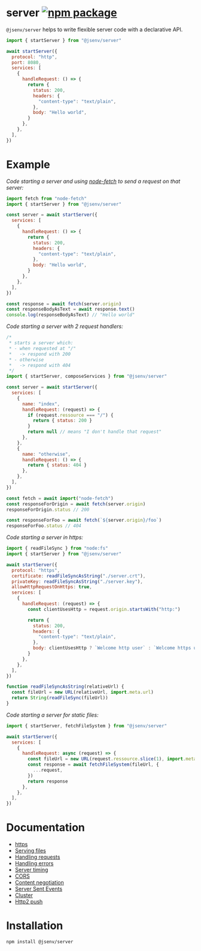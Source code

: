 # server [![npm package](https://img.shields.io/npm/v/@jsenv/server.svg?logo=npm&label=package)](https://www.npmjs.com/package/@jsenv/server)

`@jsenv/server` helps to write flexible server code with a declarative API.

```js
import { startServer } from "@jsenv/server"

await startServer({
  protocol: "http",
  port: 8080,
  services: [
    {
      handleRequest: () => {
        return {
          status: 200,
          headers: {
            "content-type": "text/plain",
          },
          body: "Hello world",
        }
      },
    },
  ],
})
```

# Example

_Code starting a server and using [node-fetch](https://github.com/node-fetch/node-fetch) to send a request on that server:_

```js
import fetch from "node-fetch"
import { startServer } from "@jsenv/server"

const server = await startServer({
  services: [
    {
      handleRequest: () => {
        return {
          status: 200,
          headers: {
            "content-type": "text/plain",
          },
          body: "Hello world",
        }
      },
    },
  ],
})

const response = await fetch(server.origin)
const responseBodyAsText = await response.text()
console.log(responseBodyAsText) // "Hello world"
```

_Code starting a server with 2 request handlers:_

```js
/*
 * starts a server which:
 * - when requested at "/"
 *   -> respond with 200
 * - otherwise
 *   -> respond with 404
 */
import { startServer, composeServices } from "@jsenv/server"

const server = await startServer({
  services: [
    {
      name: "index",
      handleRequest: (request) => {
        if (request.ressource === "/") {
          return { status: 200 }
        }
        return null // means "I don't handle that request"
      },
    },
    {
      name: "otherwise",
      handleRequest: () => {
        return { status: 404 }
      },
    },
  ],
})

const fetch = await import("node-fetch")
const responseForOrigin = await fetch(server.origin)
responseForOrigin.status // 200

const responseForFoo = await fetch(`${server.origin}/foo`)
responseForFoo.status // 404
```

_Code starting a server in https:_

```js
import { readFileSync } from "node:fs"
import { startServer } from "@jsenv/server"

await startServer({
  protocol: "https",
  certificate: readFileSyncAsString("./server.crt"),
  privateKey: readFileSyncAsString("./server.key"),
  allowHttpRequestOnHttps: true,
  services: [
    {
      handleRequest: (request) => {
        const clientUsesHttp = request.origin.startsWith("http:")

        return {
          status: 200,
          headers: {
            "content-type": "text/plain",
          },
          body: clientUsesHttp ? `Welcome http user` : `Welcome https user`,
        }
      },
    },
  ],
})

function readFileSyncAsString(relativeUrl) {
  const fileUrl = new URL(relativeUrl, import.meta.url)
  return String(readFileSync(fileUrl))
}
```

_Code starting a server for static files:_

```js
import { startServer, fetchFileSystem } from "@jsenv/server"

await startServer({
  services: [
    {
      handleRequest: async (request) => {
        const fileUrl = new URL(request.ressource.slice(1), import.meta.url)
        const response = await fetchFileSystem(fileUrl, {
          ...request,
        })
        return response
      },
    },
  ],
})
```

# Documentation

- [https](./docs/https/https.md)
- [Serving files](./docs/serving_files/serving_files.md)
- [Handling requests](./docs/handling_requests/handling_requests.md)
- [Handling errors](./docs/handling_errors/handling_errors.md)
- [Server timing](./docs/server_timing/server_timing.md)
- [CORS](./docs/cors/cors.md)
- [Content negotiation](./docs/content_negotiation/content_negotiation.md)
- [Server Sent Events](./docs/sse/sse.md)
- [Cluster](./docs/cluster/cluster.md)
- [Http2 push](./docs/http2_push/http2_push.md)

# Installation

```console
npm install @jsenv/server
```
